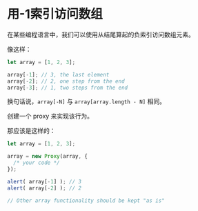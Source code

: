 
# 用-1索引访问数组

在某些编程语言中，我们可以使用从结尾算起的负索引访问数组元素。

像这样：

```js
let array = [1, 2, 3];

array[-1]; // 3, the last element
array[-2]; // 2, one step from the end
array[-3]; // 1, two steps from the end
```

换句话说，`array[-N]` 与 `array[array.length - N]` 相同。

创建一个 proxy 来实现该行为。

那应该是这样的：

```js
let array = [1, 2, 3];

array = new Proxy(array, {
  /* your code */
});

alert( array[-1] ); // 3
alert( array[-2] ); // 2

// Other array functionality should be kept "as is"
```

